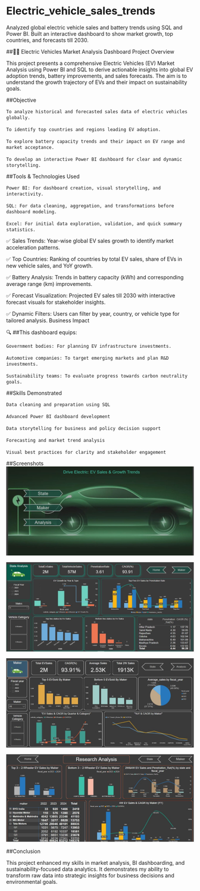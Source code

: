 # Electric_vehicle_sales_trends
Analyzed global electric vehicle sales and battery trends using SQL and Power BI. Built an interactive dashboard to show market growth, top countries, and forecasts till 2030.


 ##🚗🔋 Electric Vehicles Market Analysis Dashboard
Project Overview

This project presents a comprehensive Electric Vehicles (EV) Market Analysis using Power BI and SQL to derive actionable insights into global EV adoption trends, battery improvements, and sales forecasts. The aim is to understand the growth trajectory of EVs and their impact on sustainability goals.

##Objective

    To analyze historical and forecasted sales data of electric vehicles globally.

    To identify top countries and regions leading EV adoption.

    To explore battery capacity trends and their impact on EV range and market acceptance.

    To develop an interactive Power BI dashboard for clear and dynamic storytelling.

##Tools & Technologies Used

    Power BI: For dashboard creation, visual storytelling, and interactivity.

    SQL: For data cleaning, aggregation, and transformations before dashboard modeling.

    Excel: For initial data exploration, validation, and quick summary statistics.

✅ Sales Trends:
Year-wise global EV sales growth to identify market acceleration patterns.

✅ Top Countries:
Ranking of countries by total EV sales, share of EVs in new vehicle sales, and YoY growth.

✅ Battery Analysis:
Trends in battery capacity (kWh) and corresponding average range (km) improvements.

✅ Forecast Visualization:
Projected EV sales till 2030 with interactive forecast visuals for stakeholder insights.

✅ Dynamic Filters:
Users can filter by year, country, or vehicle type for tailored analysis.
Business Impact

🔍 ##This dashboard equips:

    Government bodies: For planning EV infrastructure investments.

    Automotive companies: To target emerging markets and plan R&D investments.

    Sustainability teams: To evaluate progress towards carbon neutrality goals.

##Skills Demonstrated

    Data cleaning and preparation using SQL

    Advanced Power BI dashboard development

    Data storytelling for business and policy decision support

    Forecasting and market trend analysis

    Visual best practices for clarity and stakeholder engagement

##Screenshots
  ![EV Sales Home](https://github.com/bhaskaranalytics/-Electric_vehicle-_sales_-trends/blob/main/Images/E1.jpg)

  ![EV State Analysis](https://github.com/bhaskaranalytics/-Electric_vehicle-_sales_-trends/blob/main/Images/E2.jpg)

  ![EV Maker Analysis](https://github.com/bhaskaranalytics/-Electric_vehicle-_sales_-trends/blob/main/Images/E3.jpg)

  ![EV Insights](https://github.com/bhaskaranalytics/-Electric_vehicle-_sales_-trends/blob/main/Images/E4.jpg)

##Conclusion

This project enhanced my skills in market analysis, BI dashboarding, and sustainability-focused data analytics. It demonstrates my ability to transform raw data into strategic insights for business decisions and environmental goals.   

